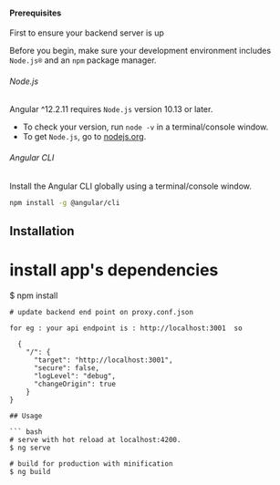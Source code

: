 
#### Prerequisites

First to ensure your backend server is up

Before you begin, make sure your development environment includes `Node.js®` and an `npm` package manager.

###### Node.js
Angular ^12.2.11 requires `Node.js` version 10.13 or later.

- To check your version, run `node -v` in a terminal/console window.
- To get `Node.js`, go to [nodejs.org](https://nodejs.org/).

###### Angular CLI
Install the Angular CLI globally using a terminal/console window.
```bash
npm install -g @angular/cli
```
    

## Installation

# install app's dependencies
$ npm install
```
# update backend end point on proxy.conf.json

for eg : your api endpoint is : http://localhost:3001  so 

  {
    "/": {
      "target": "http://localhost:3001",
      "secure": false,
      "logLevel": "debug",
      "changeOrigin": true
    }
}

## Usage

``` bash
# serve with hot reload at localhost:4200.
$ ng serve

# build for production with minification
$ ng build